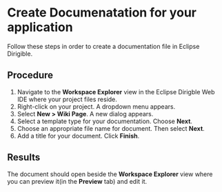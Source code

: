 # Create Documenatation for your application

Follow these steps in order to create a documentation file in Eclipse Dirigible.

## Procedure

1. Navigate to the **Workspace Explorer** view in the Eclipse Dirigble Web IDE where your project files reside.
2. Right-click on your project. A dropdown menu appears.
3. Select **New > Wiki Page**. A new dialog appears.
4. Select a template type for your documentation. Choose **Next**.
5. Choose an appropriate file name for document. Then select **Next**.
6. Add a title for your document. Click **Finish**.

## Results

The document should open beside the **Workspace Explorer** view where you can preview it(in the **Preview** tab) and edit it.
